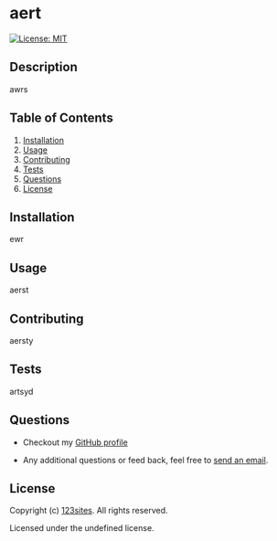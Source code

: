 
# aert

[![License: MIT](https://img.shields.io/badge/License-MIT-yellow.svg)](https://opensource.org/licenses/MIT)

## Description

awrs

## Table of Contents

1. [Installation](##installations)
2. [Usage](##usage)
3. [Contributing](##contributing)
4. [Tests](##tests)
5. [Questions](##questions)
6. [License](##license)

## Installation

ewr

## Usage

aerst

## Contributing

aersty

## Tests

artsyd

## Questions

* Checkout my [GitHub profile](https://github.com/123sites)
  
* Any additional questions or feed back, feel free to [send an email](mailto:cfreitas12345@gmail.com). 

## License

Copyright (c) [123sites](https://github.com/123sites). All rights reserved.

Licensed under the undefined license.


